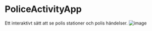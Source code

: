 # PoliceActivityApp
 Ett interaktivt sätt att se polis stationer och polis händelser.
![image](https://github.com/eli-che/PoliceActivityApp/assets/44979236/c473ec95-5c1a-46f1-ad79-0ff73c90ad30)
